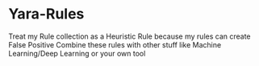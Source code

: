 # Yara-Rules
Treat my Rule collection as a Heuristic Rule because my rules can create False Positive
Combine these rules with other stuff like Machine Learning/Deep Learning or your own tool
